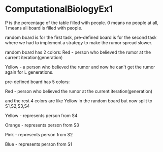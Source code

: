 # ComputationalBiologyEx1

P is the percentage of the table filled with people.
0 means no people at all, 1 means all board is filled with people.

random board is for the first task, pre-defined board is for the second task where we had to implement a strategy to make the rumor spread slower.

random board has 2 colors:
Red - person who believed the rumor at the current iteration(generation)

Yellow - a person who believed the rumor and now he can't get the rumor again for L generations.

pre-defined board has 5 colors:

Red - person who believed the rumor at the current iteration(generation)

and the rest 4 colors are like Yellow in the random board but now split to S1,S2,S3,S4

Yellow - represents person from S4 

Orange - represents person from S3

Pink - represents person from S2

Blue - represents person from S1

